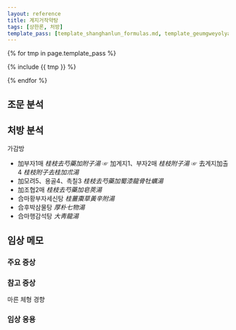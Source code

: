 ```yaml
---
layout: reference
title: 계지거작약탕
tags: [상한론, 처방]
template_pass: [template_shanghanlun_formulas.md, template_geumgweyolyag_formulas.md, template_etc_formulas.md]
---
```



{% for tmp in page.template_pass %}

{% include {{ tmp }} %}

{% endfor %}

## 조문 분석

## 처방 분석

가감방
* 加부자1매 _桂枝去芍藥加附子湯_ ☞ 加계지1、부자2매 _桂枝附子湯_ ☞ 去계지加출4 _桂枝附子去桂加朮湯_
* 加모려5、용골4、촉칠3 _桂枝去芍藥加蜀漆龍骨牡蠣湯_
* 加조협2매 _桂枝去芍藥加皂莢湯_
* 合마황부자세신탕 _桂薑棗草黃辛附湯_
* 合후박삼물탕 _厚朴七物湯_
* 合마행감석탕 _大靑龍湯_




## 임상 메모

### 주요 증상


### 참고 증상

마른 체형 경향

### 임상 응용
